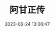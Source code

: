 ---
title: "阿甘正传"
date: "2023-06-24 13:06:47"
rating: 5.0
status: "看过"
review: "Life is a box of chocolates. You never know what you're going to get."
url: "https://movie.douban.com/subject/1292720/"
type: "movie"
year: 2023
isPublic: true
cover: "https://cdn.sa.net/2025/02/10/9Dm2iPgIWZ3b5zj.webp"
---